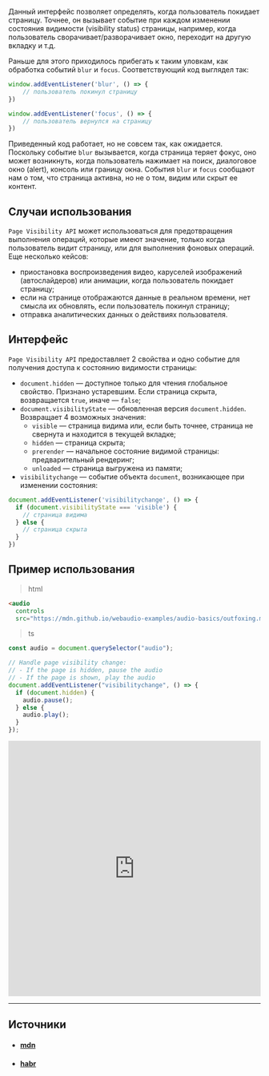 Данный интерфейс позволяет определять, когда пользователь покидает страницу. Точнее, он вызывает событие при каждом изменении состояния видимости (visibility status) страницы, например, когда пользователь сворачивает/разворачивает окно, переходит на другую вкладку и т.д.

Раньше для этого приходилось прибегать к таким уловкам, как обработка событий `blur` и `focus`. Соответствующий код выглядел так:

```ts
window.addEventListener('blur', () => {
	// пользователь покинул страницу
})

window.addEventListener('focus', () => {
	// пользователь вернулся на страницу
})
```

Приведенный код работает, но не совсем так, как ожидается. Поскольку событие `blur` вызывается, когда страница теряет фокус, оно может возникнуть, когда пользователь нажимает на поиск, диалоговое окно (alert), консоль или границу окна. События `blur` и `focus` сообщают нам о том, что страница активна, но не о том, видим или скрыт ее контент.

## Случаи использования

`Page Visibility API` может использоваться для предотвращения выполнения операций, которые имеют значение, только когда пользователь видит страницу, или для выполнения фоновых операций. Еще несколько кейсов:

- приостановка воспроизведения видео, каруселей изображений (автослайдеров) или анимации, когда пользователь покидает страницу;
- если на странице отображаются данные в реальном времени, нет смысла их обновлять, если пользователь покинул страницу;
- отправка аналитических данных о действиях пользователя.

## Интерфейс
  
`Page Visibility API` предоставляет 2 свойства и одно событие для получения доступа к состоянию видимости страницы:

- `document.hidden` — доступное только для чтения глобальное свойство. Признано устаревшим. Если страница скрыта, возвращается `true`, иначе — `false`;
- `document.visibilityState` — обновленная версия `document.hidden`. Возвращает 4 возможных значения:  
    - `visible` — страница видима или, если быть точнее, страница не свернута и находится в текущей вкладке;
    - `hidden` — страница скрыта;
    - `prerender` — начальное состояние видимой страницы: предварительный рендеринг;
    - `unloaded` — страница выгружена из памяти;
- `visibilitychange` — событие объекта `document`, возникающее при изменении состояния:
```ts
document.addEventListener('visibilitychange', () => {
  if (document.visibilityState === 'visible') {
    // страница видима
  } else {
    // страница скрыта
  }
})
```

## Пример использования

> html
```html
<audio
  controls
  src="https://mdn.github.io/webaudio-examples/audio-basics/outfoxing.mp3"></audio>
```

> ts
```ts
const audio = document.querySelector("audio");

// Handle page visibility change:
// - If the page is hidden, pause the audio
// - If the page is shown, play the audio
document.addEventListener("visibilitychange", () => {
  if (document.hidden) {
    audio.pause();
  } else {
    audio.play();
  }
});
```


<iframe src="https://caniuse.bitsofco.de/embed/index.html?feat=pagevisibility" frameborder="0" width="100%" height="510px"></iframe>


---

## Источники
- #### [mdn](https://developer.mozilla.org/en-US/docs/Web/API/Page_Visibility_API)
- #### [habr](https://habr.com/ru/companies/timeweb/articles/691992/)